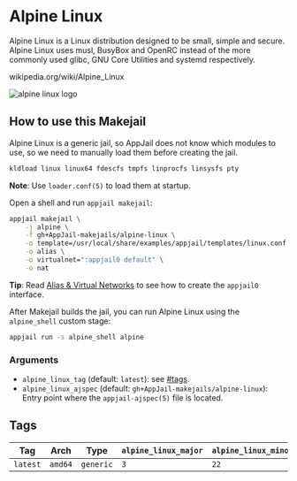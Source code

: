 # Alpine Linux

Alpine Linux is a Linux distribution designed to be small, simple and secure. Alpine Linux uses musl, BusyBox and OpenRC instead of the more commonly used glibc, GNU Core Utilities and systemd respectively.

wikipedia.org/wiki/Alpine\_Linux

![alpine linux logo](https://upload.wikimedia.org/wikipedia/commons/thumb/e/e6/Alpine_Linux.svg/250px-Alpine_Linux.svg.png)

## How to use this Makejail

Alpine Linux is a generic jail, so AppJail does not know which modules to use, so we need to manually load them before creating the jail.

```sh
kldload linux linux64 fdescfs tmpfs linprocfs linsysfs pty
```

**Note**: Use `loader.conf(5)` to load them at startup.

Open a shell and run `appjail makejail`:

```sh
appjail makejail \
    -j alpine \
    -f gh+AppJail-makejails/alpine-linux \
    -o template=/usr/local/share/examples/appjail/templates/linux.conf \
    -o alias \
    -o virtualnet=":appjail0 default" \
    -o nat
```

**Tip**: Read [Alias & Virtual Networks](https://appjail.readthedocs.io/en/latest/networking/virtual-networks/alias-and-virtual-networks/) to see how to create the `appjail0` interface.

After Makejail builds the jail, you can run Alpine Linux using the `alpine_shell` custom stage:

```sh
appjail run -s alpine_shell alpine
```

### Arguments

* `alpine_linux_tag` (default: `latest`): see [#tags](#tags).
* `alpine_linux_ajspec` (default: `gh+AppJail-makejails/alpine-linux`): Entry point where the `appjail-ajspec(5)` file is located.

## Tags

| Tag       | Arch    | Type      | `alpine_linux_major` | `alpine_linux_minor` | `alpine_linux_patch_level` | `alpine_linux_arch` |
| --------- | ------- | --------- | -------------------- | -------------------- | -------------------------- | ------------------- |
| `latest`  | `amd64` | `generic` | `3`          | `22`          | `1`                | `x86\_64`           |
